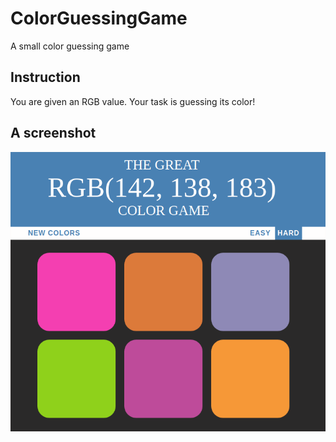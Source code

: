 # ColorGuessingGame
A small color guessing game
## Instruction
You are given an RGB value. Your task is guessing its color!
## A screenshot
![alt text](https://github.com/jason-guanqun/ColorGuessingGame/blob/master/screenshot.png)
